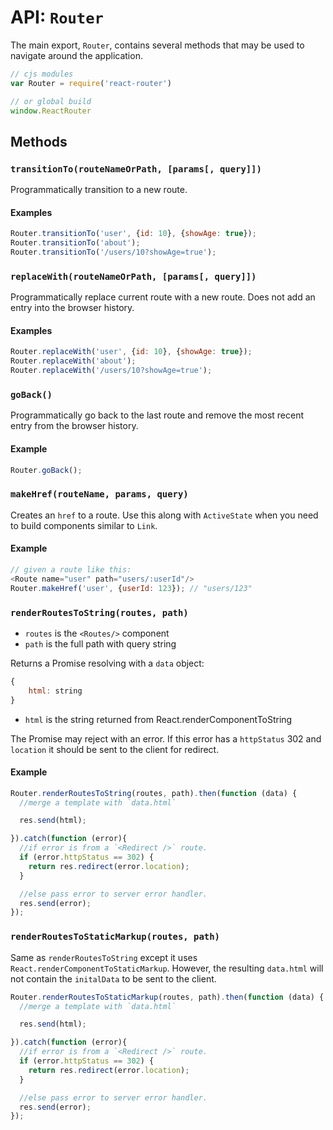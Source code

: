 API: `Router`
=============

The main export, `Router`, contains several methods that may be used to
navigate around the application.

```js
// cjs modules
var Router = require('react-router')

// or global build
window.ReactRouter
```

Methods
-------

### `transitionTo(routeNameOrPath, [params[, query]])`

Programmatically transition to a new route.

#### Examples

```js
Router.transitionTo('user', {id: 10}, {showAge: true});
Router.transitionTo('about');
Router.transitionTo('/users/10?showAge=true');
```

### `replaceWith(routeNameOrPath, [params[, query]])`

Programmatically replace current route with a new route. Does not add an
entry into the browser history.

#### Examples

```js
Router.replaceWith('user', {id: 10}, {showAge: true});
Router.replaceWith('about');
Router.replaceWith('/users/10?showAge=true');
```

### `goBack()`

Programmatically go back to the last route and remove the most recent
entry from the browser history.

#### Example

```js
Router.goBack();
```

### `makeHref(routeName, params, query)`

Creates an `href` to a route. Use this along with `ActiveState` when you
need to build components similar to `Link`.

#### Example

```js
// given a route like this:
<Route name="user" path="users/:userId"/>
Router.makeHref('user', {userId: 123}); // "users/123"
```

### `renderRoutesToString(routes, path)`

* `routes` is the `<Routes/>` component
* `path` is the full path with query string

Returns a Promise resolving with a `data` object:

```js
{
	html: string
}
```

* `html` is the string returned from React.renderComponentToString

The Promise may reject with an error. If this error has a `httpStatus`
302 and `location` it should be sent to the client for redirect.

#### Example

```js
Router.renderRoutesToString(routes, path).then(function (data) {
  //merge a template with `data.html`

  res.send(html);

}).catch(function (error){
  //if error is from a `<Redirect />` route.
  if (error.httpStatus == 302) {
    return res.redirect(error.location);
  }

  //else pass error to server error handler.
  res.send(error);
});
```

### `renderRoutesToStaticMarkup(routes, path)`

Same as `renderRoutesToString` except it uses 
`React.renderComponentToStaticMarkup`.
However, the resulting `data.html` will not contain the `initalData` 
to be sent to the client.

```js
Router.renderRoutesToStaticMarkup(routes, path).then(function (data) {
  //merge a template with `data.html`

  res.send(html);

}).catch(function (error){
  //if error is from a `<Redirect />` route.
  if (error.httpStatus == 302) {
    return res.redirect(error.location);
  }

  //else pass error to server error handler.
  res.send(error);
});
```
